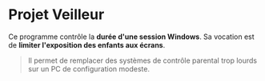 # Projet Veilleur
Ce programme contrôle la **durée d'une session Windows**. Sa vocation est de **limiter l'exposition des enfants aux écrans**.
>Il permet de remplacer des systèmes de contrôle parental trop lourds sur un PC de configuration modeste.
